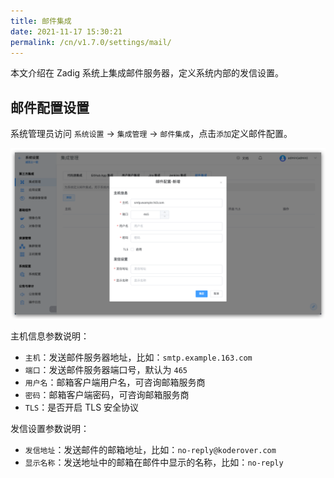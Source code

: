 ```yaml
---
title: 邮件集成
date: 2021-11-17 15:30:21
permalink: /cn/v1.7.0/settings/mail/
---
```


本文介绍在 Zadig 系统上集成邮件服务器，定义系统内部的发信设置。

## 邮件配置设置

系统管理员访问 `系统设置` -> `集成管理` -> `邮件集成`，点击`添加`定义邮件配置。

![mail_config](./_images/mail_config.png)

主机信息参数说明：
- `主机`：发送邮件服务器地址，比如：`smtp.example.163.com`
- `端口`：发送邮件服务器端口号，默认为 `465`
- `用户名`：邮箱客户端用户名，可咨询邮箱服务商
- `密码`：邮箱客户端密码，可咨询邮箱服务商
- `TLS`：是否开启 TLS 安全协议

发信设置参数说明：
- `发信地址`：发送邮件的邮箱地址，比如：`no-reply@koderover.com`
- `显示名称`：发送地址中的邮箱在邮件中显示的名称，比如：`no-reply`
